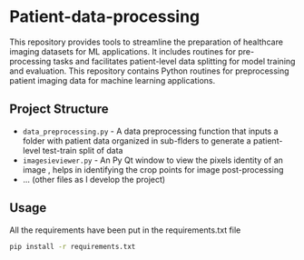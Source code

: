 # Patient-data-processing
This repository provides tools to streamline the preparation of healthcare imaging datasets for ML applications. It includes routines for pre-processing tasks and facilitates patient-level data splitting for model training and evaluation.
This repository contains Python routines for preprocessing patient imaging data for machine learning applications.

## Project Structure
* `data_preprocessing.py` - A data preprocessing function that inputs a folder with patient data organized in sub-flders to generate a patient-level test-train split of data
* `imagesieviewer.py` - An Py Qt window to view the pixels identity of an image , helps in identifying the crop points for image post-processing
* ... (other files as I develop the project)

## Usage
All the requirements have been put in the requirements.txt file
```bash
pip install -r requirements.txt
```
